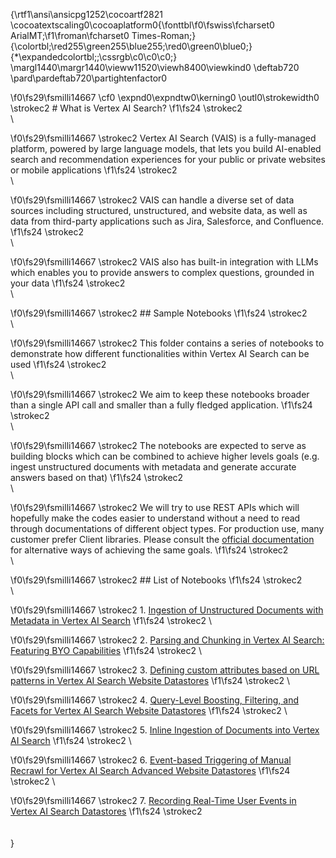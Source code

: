 {\rtf1\ansi\ansicpg1252\cocoartf2821
\cocoatextscaling0\cocoaplatform0{\fonttbl\f0\fswiss\fcharset0 ArialMT;\f1\froman\fcharset0 Times-Roman;}
{\colortbl;\red255\green255\blue255;\red0\green0\blue0;}
{\*\expandedcolortbl;;\cssrgb\c0\c0\c0;}
\margl1440\margr1440\vieww11520\viewh8400\viewkind0
\deftab720
\pard\pardeftab720\partightenfactor0

\f0\fs29\fsmilli14667 \cf0 \expnd0\expndtw0\kerning0
\outl0\strokewidth0 \strokec2 # What is Vertex AI Search?
\f1\fs24 \strokec2 \
\

\f0\fs29\fsmilli14667 \strokec2 Vertex AI Search (VAIS) is a fully-managed platform, powered by large language models, that lets you build AI-enabled search and recommendation experiences for your public or private websites or mobile applications
\f1\fs24 \strokec2 \
\

\f0\fs29\fsmilli14667 \strokec2 VAIS can handle a diverse set of data sources including structured, unstructured, and website data, as well as data from third-party applications such as Jira, Salesforce, and Confluence.
\f1\fs24 \strokec2 \
\

\f0\fs29\fsmilli14667 \strokec2 VAIS also has built-in integration with LLMs which enables you to provide answers to complex questions, grounded in your data
\f1\fs24 \strokec2 \
\

\f0\fs29\fsmilli14667 \strokec2 ## Sample Notebooks
\f1\fs24 \strokec2 \
\

\f0\fs29\fsmilli14667 \strokec2 This folder contains a series of notebooks to demonstrate how different functionalities within Vertex AI Search can be used
\f1\fs24 \strokec2 \
\

\f0\fs29\fsmilli14667 \strokec2 We aim to keep these notebooks broader than a single API call and smaller than a fully fledged application.
\f1\fs24 \strokec2 \
\

\f0\fs29\fsmilli14667 \strokec2 The notebooks are expected to serve as building blocks which can be combined to achieve higher levels goals (e.g. ingest unstructured documents with metadata and generate accurate answers based on that)
\f1\fs24 \strokec2 \
\

\f0\fs29\fsmilli14667 \strokec2 We will try to use REST APIs which will hopefully make the codes easier to understand without a need to read through documentations of different object types. For production use, many customer prefer Client libraries. Please consult the [official documentation](https://cloud.google.com/generative-ai-app-builder/docs/apis) for alternative ways of achieving the same goals.
\f1\fs24 \strokec2 \
\

\f0\fs29\fsmilli14667 \strokec2 ## List of Notebooks
\f1\fs24 \strokec2 \
\

\f0\fs29\fsmilli14667 \strokec2 1. [Ingestion of Unstructured Documents with Metadata in Vertex AI Search](./ingesting_unstructured_documents_with_metadata.ipynb)
\f1\fs24 \strokec2 \

\f0\fs29\fsmilli14667 \strokec2 2. [Parsing and Chunking in Vertex AI Search: Featuring BYO Capabilities](./parsing_and_chunking_with_BYO.ipynb)
\f1\fs24 \strokec2 \

\f0\fs29\fsmilli14667 \strokec2 3. [Defining custom attributes based on URL patterns in Vertex AI Search Website Datastores](./custom_attributes_by_url_pattern.ipynb)
\f1\fs24 \strokec2 \

\f0\fs29\fsmilli14667 \strokec2 4. [Query-Level Boosting, Filtering, and Facets for Vertex AI Search Website Datastores](./query_level_boosting_filtering_and_facets.ipynb)
\f1\fs24 \strokec2 \

\f0\fs29\fsmilli14667 \strokec2 5. [Inline Ingestion of Documents into Vertex AI Search](./inline_ingestion_of_documents.ipynb)
\f1\fs24 \strokec2 \

\f0\fs29\fsmilli14667 \strokec2 6. [Event-based Triggering of Manual Recrawl for Vertex AI Search Advanced Website Datastores](./manual_recrawl_urls_with_trigger.ipynb)
\f1\fs24 \strokec2 \

\f0\fs29\fsmilli14667 \strokec2 7. [Recording Real-Time User Events in Vertex AI Search Datastores](./record_user_events.ipynb)
\f1\fs24 \strokec2 \
\
\
}